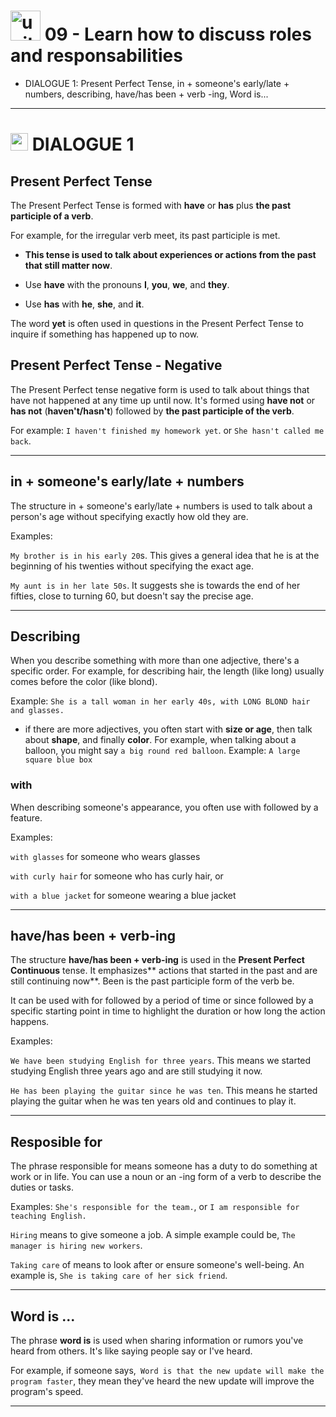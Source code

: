 # <img width="48" height="48" src="https://img.icons8.com/emoji/48/united-kingdom-emoji.png" alt="united-kingdom-emoji"/> 09 - Learn how to discuss roles and responsabilities

- DIALOGUE 1: Present Perfect Tense,  in + someone's early/late + numbers, describing, have/has been + verb -ing, Word is...

---

# <img width="28" height="28" src="https://img.icons8.com/emoji/28/united-kingdom-emoji.png" alt="united-kingdom-emoji"/> DIALOGUE 1

## Present Perfect Tense

The Present Perfect Tense is formed with **have** or **has** plus **the past participle of a verb**. 

For example, for the irregular verb meet, its past participle is met. 

- **This tense is used to talk about experiences or actions from the past that still matter now**.

- Use **have** with the pronouns **I**, **you**, **we**, and **they**.

- Use **has** with **he**, **she**, and **it**.

The word **yet** is often used in questions in the Present Perfect Tense to inquire if something has happened up to now.

## Present Perfect Tense - Negative

The Present Perfect tense negative form is used to talk about things that have not happened at any time up until now. It's formed using **have not** or **has not** (**haven't/hasn't**) followed by **the past participle of the verb**.

For example: ``I haven't finished my homework yet``. or ``She hasn't called me back``.

---

##  in + someone's early/late + numbers

The structure in + someone's early/late + numbers is used to talk about a person's age without specifying exactly how old they are.

Examples:

``My brother is in his early 20``s. This gives a general idea that he is at the beginning of his twenties without specifying the exact age.

``My aunt is in her late 50s``. It suggests she is towards the end of her fifties, close to turning 60, but doesn't say the precise age.

---

## Describing

When you describe something with more than one adjective, there's a specific order. For example, for describing hair, the length (like long) usually comes before the color (like blond).

Example: `She is a tall woman in her early 40s, with LONG BLOND hair and glasses.`

- if there are more adjectives, you often start with **size or age**, then talk about **shape**, and finally **color**. For example, when talking about a balloon, you might say ``a big round red balloon``. Example: `A large square blue box`

### with

When describing someone's appearance, you often use with followed by a feature.

Examples:

``with glasses`` for someone who wears glasses

``with curly hair`` for someone who has curly hair, or

``with a blue jacket`` for someone wearing a blue jacket

---

## have/has been + verb-ing

The structure **have/has been + verb-ing** is used in the **Present Perfect Continuous** tense. It emphasizes** actions that started in the past and are still continuing now**. Been is the past participle form of the verb be.

It can be used with for followed by a period of time or since followed by a specific starting point in time to highlight the duration or how long the action happens.

Examples:

``We have been studying English for three years``. This means we started studying English three years ago and are still studying it now.

``He has been playing the guitar since he was ten``. This means he started playing the guitar when he was ten years old and continues to play it.

---

## Resposible for

The phrase responsible for means someone has a duty to do something at work or in life. You can use a noun or an -ing form of a verb to describe the duties or tasks. 

Examples: ``She's responsible for the team.``, or ``I am responsible for teaching English.``

``Hiring`` means to give someone a job. A simple example could be, ``The manager is hiring new workers``.

``Taking care`` of means to look after or ensure someone's well-being. An example is, ``She is taking care of her sick friend``.

---

## Word is ...


The phrase **word is** is used when sharing information or rumors you've heard from others. It's like saying people say or I've heard.

For example, if someone says,`` Word is that the new update will make the program faster``, they mean they've heard the new update will improve the program's speed.

---
